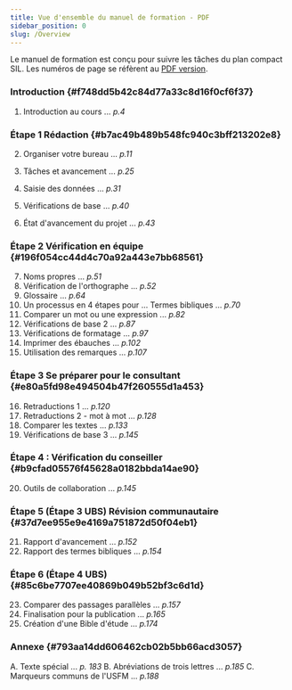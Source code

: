```yaml
---
title: Vue d'ensemble du manuel de formation - PDF
sidebar_position: 0
slug: /Overview
---
```


Le manuel de formation est conçu pour suivre les tâches du plan compact SIL. Les numéros de page se réfèrent au [PDF version](https://manual.paratext.org/fr/downloads/Ptx-man-a5-fr-9.5.pdf).

### Introduction {#f748dd5b42c84d77a33c8d16f0cf6f37}

1. Introduction au cours ... _p.4_

### Étape 1 Rédaction {#b7ac49b489b548fc940c3bff213202e8}

2. Organiser votre bureau ... _p.11_

3. Tâches et avancement ... _p.25_

4. Saisie des données ... _p.31_

5. Vérifications de base ... _p.40_

6. État d'avancement du projet ... _p.43_

### Étape 2 Vérification en équipe {#196f054cc44d4c70a92a443e7bb68561}

7. Noms propres ... _p.51_
8. Vérification de l'orthographe ... _p.52_
9. Glossaire ... _p.64_
10. Un processus en 4 étapes pour ... Termes bibliques ... _p.70_
11. Comparer un mot ou une expression ... _p.82_
12. Vérifications de base 2 ... _p.87_
13. Vérifications de formatage ... _p.97_
14. Imprimer des ébauches ... _p.102_
15. Utilisation des remarques ... _p.107_

### Étape 3 Se préparer pour le consultant {#e80a5fd98e494504b47f260555d1a453}

16. Retraductions 1 ... _p.120_
17. Retraductions 2 - mot à mot ... _p.128_
18. Comparer les textes ... _p.133_
19. Vérifications de base 3 ... _p.145_

### Étape 4 : Vérification du conseiller {#b9cfad05576f45628a0182bbda14ae90}

20. Outils de collaboration ... _p.145_

### Étape 5 (Étape 3 UBS) Révision communautaire {#37d7ee955e9e4169a751872d50f04eb1}

21. Rapport d'avancement ... _p.152_
22. Rapport des termes bibliques ... _p.154_

### Étape 6 (Étape 4 UBS) {#85c6be7707ee40869b049b52bf3c6d1d}

23. Comparer des passages parallèles ... _p.157_
24. Finalisation pour la publication ... _p.165_
25. Création d'une Bible d'étude ... _p.174_

### Annexe {#793aa14dd606462cb02b5bb66acd3057}

A. Texte spécial ... _p. 183_
B. Abréviations de trois lettres ... _p.185_
C. Marqueurs communs de l'USFM ... _p.188_

